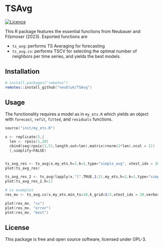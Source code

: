 TSAvg 
======================

[![Licence](https://img.shields.io/badge/licence-GPL--3-blue.svg)](https://www.gnu.org/licenses/gpl-3.0.en.html)

This R package features the essential functions from Neubauer and Filzmoser (2023). Exported functions are

- `ts_avg`: performs TS Averaging for forecasting
- `ts_avg.cv`: performs TSCV for selecting the optimal number of neighbors per time series, and yields the best models.

## Installation

```s
# install.packages("remotes")
remotes::install_github("neubluk/TSAvg")
```

## Usage 

The functionality requires a model as in `my_ets.R` which yields an object with `forecast`, `refit`, `fitted`, and `residuals` functions.

```s
source("inst/my_ets.R")

x <- replicate(5,{
  len <- rpois(1,20)
  cbind(seq(rpois(1,5),length.out=len),matrix(rnorm(2*len),ncol = 2))
  },simplify=FALSE)


ts_avg_res <- ts_avg(x,my_ets,h=2,k=2,type="simple_avg", xtest_idx = 20)
plot(ts_avg_res)

ts_avg_res_2 <- ts_avg(lapply(x,"[",TRUE,1:2),my_ets,h=2,k=1,type="simple_avg", xtest_idx = 15)
plot(ts_avg_res_2,h=1)

# cv examples
res_mv <- ts_avg.cv(x,my_ets,min_ts=10,k_grid=2:5,xtest_idx = 20,verbose=TRUE)

plot(res_mv, "cv")
plot(res_mv, "error")
plot(res_mv, "best")
```

## License

This package is free and open source software, licensed under GPL-3.
